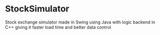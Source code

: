 # StockSimulator
Stock exchange simulator made in Swing using Java with logic backend in C++ giving it faster load time and better data control

